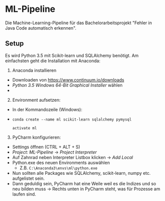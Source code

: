 # ML-Pipeline
Die Machine-Learning-Pipeline für das Bachelorarbeitsprojekt "Fehler in Java Code automatisch erkennen".

## Setup
Es wird Python 3.5 mit Scikit-learn und SQLAlchemy benötigt. Am einfachsten geht die Installation mit Anaconda:

1. Anaconda installieren
  * Downloaden von https://www.continuum.io/downloads
  * _Python 3.5 Windows 64-Bit Graphical Installer_ wählen
  * 
2. Environment aufsetzen:
  * In der Kommandozeile (Windows):
  * `conda create --name ml scikit-learn sqlalchemy pymysql`

    `activate ml`
    
3. PyCharm konfigurieren: 
  * Settings öffnen (CTRL + ALT + S)
  * _Project: ML-Pipeline_ -> _Project Interpreter_
  * Auf Zahnrad neben Interpreter Listbox klicken -> _Add Local_
  * Python.exe des neuen Environments auswählen
    * Z.B. `C:\Anaconda3\envs\ml\python.exe`
  * Nun sollten alle Packages wie SQLAlchemy, scikit-learn, numpy etc. aufgelistet sein.
  * Dann geduldig sein, PyCharm hat eine Weile weil es die Indizes und so neu bilden muss
    -> Rechts unten in PyCharm steht, was für Prozesse am laufen sind.
